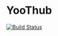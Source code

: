 # YooThub

[![Build Status](https://travis-ci.org/Tetius/YooThubFrontend.svg?branch=develop)](https://travis-ci.org/Tetius/YooThubFrontend)